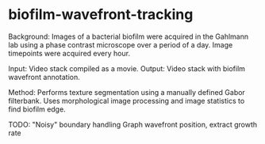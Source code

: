 # biofilm-wavefront-tracking


Background: 
Images of a bacterial biofilm were acquired in the Gahlmann lab using a phase contrast microscope
over a period of a day. Image timepoints were acquired every hour.

Input: Video stack compiled as a movie.
Output: Video stack with biofilm wavefront annotation.

Method:
Performs texture segmentation using a manually defined Gabor filterbank.
Uses morphological image processing and image statistics to find biofilm edge.

TODO:
"Noisy" boundary handling
Graph wavefront position, extract growth rate
